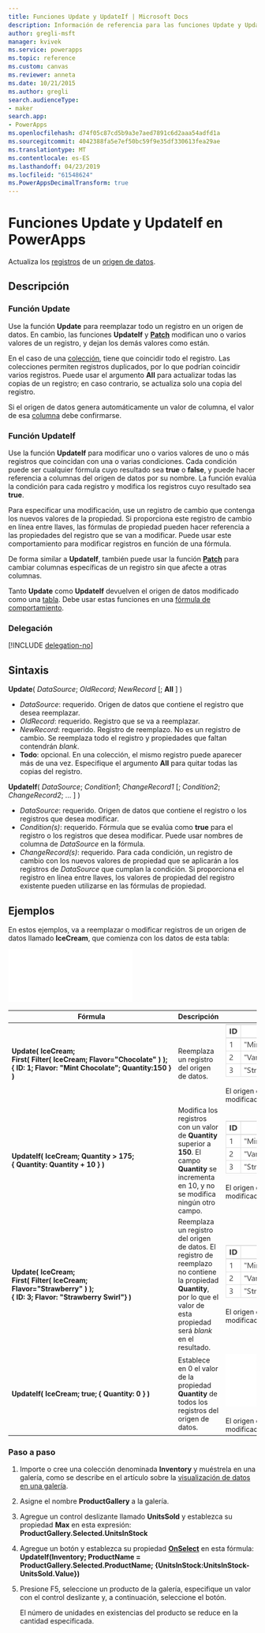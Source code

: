 ```yaml
---
title: Funciones Update y UpdateIf | Microsoft Docs
description: Información de referencia para las funciones Update y UpdateIf en PowerApps, incluidos ejemplos y sintaxis
author: gregli-msft
manager: kvivek
ms.service: powerapps
ms.topic: reference
ms.custom: canvas
ms.reviewer: anneta
ms.date: 10/21/2015
ms.author: gregli
search.audienceType:
- maker
search.app:
- PowerApps
ms.openlocfilehash: d74f05c87cd5b9a3e7aed7891c6d2aaa54adfd1a
ms.sourcegitcommit: 4042388fa5e7ef50bc59f9e35df330613fea29ae
ms.translationtype: MT
ms.contentlocale: es-ES
ms.lasthandoff: 04/23/2019
ms.locfileid: "61548624"
ms.PowerAppsDecimalTransform: true
---
```

# <a name="update-and-updateif-functions-in-powerapps"></a>Funciones Update y UpdateIf en PowerApps
Actualiza los [registros](../working-with-tables.md#records) de un [origen de datos](../working-with-data-sources.md).

## <a name="description"></a>Descripción
### <a name="update-function"></a>Función Update
Use la función **Update** para reemplazar todo un registro en un origen de datos. En cambio, las funciones **UpdateIf** y **[Patch](function-patch.md)** modifican uno o varios valores de un registro, y dejan los demás valores como están.

En el caso de una [colección](../working-with-data-sources.md#collections), tiene que coincidir todo el registro. Las colecciones permiten registros duplicados, por lo que podrían coincidir varios registros. Puede usar el argumento **All** para actualizar todas las copias de un registro; en caso contrario, se actualiza solo una copia del registro.

Si el origen de datos genera automáticamente un valor de columna, el valor de esa [columna](../working-with-tables.md#columns) debe confirmarse.

### <a name="updateif-function"></a>Función UpdateIf
Use la función **UpdateIf** para modificar uno o varios valores de uno o más registros que coincidan con una o varias condiciones. Cada condición puede ser cualquier fórmula cuyo resultado sea **true** o **false**, y puede hacer referencia a columnas del origen de datos por su nombre. La función evalúa la condición para cada registro y modifica los registros cuyo resultado sea **true**.  

Para especificar una modificación, use un registro de cambio que contenga los nuevos valores de la propiedad. Si proporciona este registro de cambio en línea entre llaves, las fórmulas de propiedad pueden hacer referencia a las propiedades del registro que se van a modificar. Puede usar este comportamiento para modificar registros en función de una fórmula.

De forma similar a **UpdateIf**, también puede usar la función **[Patch](function-patch.md)** para cambiar columnas específicas de un registro sin que afecte a otras columnas.

Tanto **Update** como **UpdateIf** devuelven el origen de datos modificado como una [tabla](../working-with-tables.md). Debe usar estas funciones en una [fórmula de comportamiento](../working-with-formulas-in-depth.md).

### <a name="delegation"></a>Delegación
[!INCLUDE [delegation-no](../../../includes/delegation-no.md)]

## <a name="syntax"></a>Sintaxis
**Update**( *DataSource*; *OldRecord*; *NewRecord* [; **All** ] )

* *DataSource*: requerido. Origen de datos que contiene el registro que desea reemplazar.
* *OldRecord*: requerido. Registro que se va a reemplazar.
* *NewRecord*: requerido. Registro de reemplazo. No es un registro de cambio. Se reemplaza todo el registro y propiedades que faltan contendrán *blank*.
* **Todo**: opcional. En una colección, el mismo registro puede aparecer más de una vez. Especifique el argumento **All** para quitar todas las copias del registro.

**UpdateIf**( *DataSource*; *Condition1*; *ChangeRecord1* [; *Condition2*; *ChangeRecord2*; ... ] )

* *DataSource*: requerido. Origen de datos que contiene el registro o los registros que desea modificar.
* *Condition(s)*: requerido. Fórmula que se evalúa como **true** para el registro o los registros que desea modificar.  Puede usar nombres de columna de *DataSource* en la fórmula.  
* *ChangeRecord(s)*: requerido.  Para cada condición, un registro de cambio con los nuevos valores de propiedad que se aplicarán a los registros de *DataSource* que cumplan la condición. Si proporciona el registro en línea entre llaves, los valores de propiedad del registro existente pueden utilizarse en las fórmulas de propiedad.

## <a name="examples"></a>Ejemplos
En estos ejemplos, va a reemplazar o modificar registros de un origen de datos llamado **IceCream**, que comienza con los datos de esta tabla:

![](media/function-update-updateif/icecream.png)

| Fórmula | Descripción | Resultado |
| --- | --- | --- |
| **Update(&nbsp;IceCream;<br>First(&nbsp;Filter(&nbsp;IceCream;&nbsp;Flavor="Chocolate"&nbsp;)&nbsp;); {&nbsp;ID:&nbsp;1;&nbsp;Flavor:&nbsp;"Mint&nbsp;Chocolate";&nbsp;Quantity:150&nbsp;} )** |Reemplaza un registro del origen de datos. |<style> img { max-width: none } </style> ![](media/function-update-updateif/icecream-mint.png)<br><br>El origen de datos **IceCream** se ha modificado. |
| **UpdateIf(&nbsp;IceCream; Quantity > 175; {&nbsp;Quantity:&nbsp;Quantity&nbsp;+&nbsp;10&nbsp;} )** |Modifica los registros con un valor de **Quantity** superior a **150**.  El campo **Quantity** se incrementa en 10, y no se modifica ningún otro campo. |![](media/function-update-updateif/icecream-mint-plus10.png)<br><br>El origen de datos **IceCream** se ha modificado. |
| **Update(&nbsp;IceCream;<br>First(&nbsp;Filter(&nbsp;IceCream; Flavor="Strawberry"&nbsp;)&nbsp;);<br>{&nbsp;ID:&nbsp;3; Flavor:&nbsp;"Strawberry Swirl"} )** |Reemplaza un registro del origen de datos. El registro de reemplazo no contiene la propiedad **Quantity**, por lo que el valor de esta propiedad será *blank* en el resultado. |![](media/function-update-updateif/icecream-mint-swirl.png)<br><br>El origen de datos **IceCream** se ha modificado. |
| **UpdateIf(&nbsp;IceCream; true; {&nbsp;Quantity:&nbsp;0&nbsp;} )** |Establece en 0 el valor de la propiedad **Quantity** de todos los registros del origen de datos. |![ ](./media/function-update-updateif/icecream-mint-zero.png)<br> <br>El origen de datos **IceCream** se ha modificado. |

### <a name="step-by-step"></a>Paso a paso
1. Importe o cree una colección denominada **Inventory** y muéstrela en una galería, como se describe en el artículo sobre la [visualización de datos en una galería](../show-images-text-gallery-sort-filter.md).
2. Asigne el nombre **ProductGallery** a la galería.
3. Agregue un control deslizante llamado **UnitsSold** y establezca su propiedad **Max** en esta expresión:<br>**ProductGallery.Selected.UnitsInStock**
4. Agregue un botón y establezca su propiedad **[OnSelect](../controls/properties-core.md)** en esta fórmula:<br>**UpdateIf(Inventory; ProductName = ProductGallery.Selected.ProductName; {UnitsInStock:UnitsInStock-UnitsSold.Value})**
5. Presione F5, seleccione un producto de la galería, especifique un valor con el control deslizante y, a continuación, seleccione el botón.
   
    El número de unidades en existencias del producto se reduce en la cantidad especificada.

